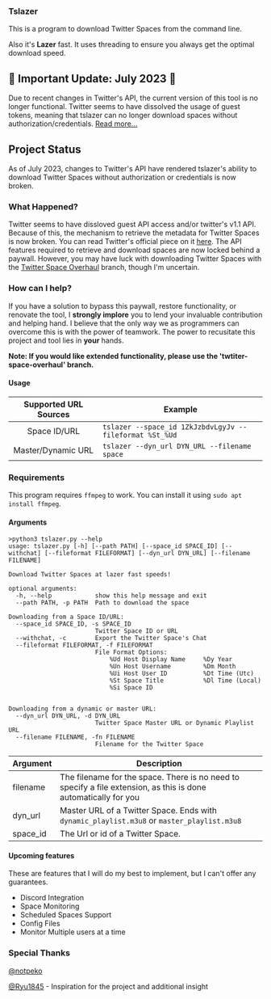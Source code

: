 ### Tslazer
This is a program to download Twitter Spaces from the command line. 

Also it's **Lazer** fast. It uses threading to ensure you always get the optimal download speed.

## 🚨 Important Update: July 2023 🚨
Due to recent changes in Twitter's API, the current version of this tool is no longer functional. Twitter seems to have dissolved the usage of guest tokens, meaning that tslazer can no longer download spaces without authorization/credentials. [Read more...](#project-status)

## Project Status
As of July 2023, changes to Twitter's API have rendered tslazer's ability to download Twitter Spaces without authorization or credentials is now broken.

### What Happened?
Twitter seems to have dissloved guest API access and/or twitter's v1.1 API. Because of this, the mechanism to retrieve the metadata for Twitter Spaces is now broken. You can read Twitter's official piece on it [here](https://twittercommunity.com/t/reminder-to-migrate-to-the-new-free-basic-or-enterprise-plans-of-the-twitter-api/189737). The API features required to retrieve and download spaces are now locked behind a paywall. However, you may have luck with downloading Twitter Spaces with the [Twitter Space Overhaul](https://github.com/HoloArchivists/tslazer/tree/twitter-space-overhaul) branch, though I'm uncertain.

### How can I help?
If you have a solution to bypass this paywall, restore functionality, or renovate the tool, I **strongly implore** you to lend your invaluable contribution and helping hand. I believe that the only way we as programmers can overcome this is with the power of teamwork. The power to recusitate this project and tool lies in **your** hands.

**Note: If you would like extended functionality, please use the 'twtiter-space-overhaul' branch.**
#### Usage

|  Supported URL Sources | Example|
| :------------: | -------------- |
| Space ID/URL | `tslazer --space_id 1ZkJzbdvLgyJv --fileformat %St_%Ud` |
| Master/Dynamic URL| `tslazer --dyn_url DYN_URL --filename space` |

### Requirements
This program requires `ffmpeg` to work. You can install it using `sudo apt install ffmpeg`.

#### Arguments


    >python3 tslazer.py --help
    usage: tslazer.py [-h] [--path PATH] [--space_id SPACE_ID] [--withchat] [--fileformat FILEFORMAT] [--dyn_url DYN_URL] [--filename FILENAME]

    Download Twitter Spaces at lazer fast speeds!

    optional arguments:
      -h, --help            show this help message and exit
      --path PATH, -p PATH  Path to download the space

    Downloading from a Space ID/URL:
      --space_id SPACE_ID, -s SPACE_ID
                            Twitter Space ID or URL
      --withchat, -c        Export the Twitter Space's Chat
      --fileformat FILEFORMAT, -f FILEFORMAT
                            File Format Options:
                                %Ud Host Display Name     %Dy Year
                                %Un Host Username         %Dm Month
                                %Ui Host User ID          %Dt Time (Utc)
                                %St Space Title           %Dl Time (Local)
                                %Si Space ID


    Downloading from a dynamic or master URL:
      --dyn_url DYN_URL, -d DYN_URL
                            Twitter Space Master URL or Dynamic Playlist URL
      --filename FILENAME, -fn FILENAME
                            Filename for the Twitter Space


|  Argument  |  Description |
| ------------ | ------------ |
| filename | The filename for the space. There is no need  to specify a file extension, as this is done automatically for you |
| dyn_url | Master URL of a Twitter Space. Ends with `dynamic_playlist.m3u8` or `master_playlist.m3u8` |
| space_id | The Url or id of a Twitter Space. |

#### Upcoming features
These are features that I will do my best to implement, but I can't offer any guarantees. 

- Discord Integration
- Space Monitoring
- Scheduled Spaces Support
- Config Files
- Monitor Multiple users at a time

### Special Thanks
[@notpeko](https://github.com/notpeko "@notpeko")

[@Ryu1845](https://github.com/Ryu1845 "@Ryu1845") - Inspiration for the project and additional insight
